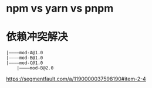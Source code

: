 # npm vs yarn vs pnpm

# 依赖冲突解决
```
|————mod-A@1.0
|————mod-B@1.0
|————mod-C@1.0
    |————mod-B@2.0
```
https://segmentfault.com/a/1190000037598190#item-2-4
